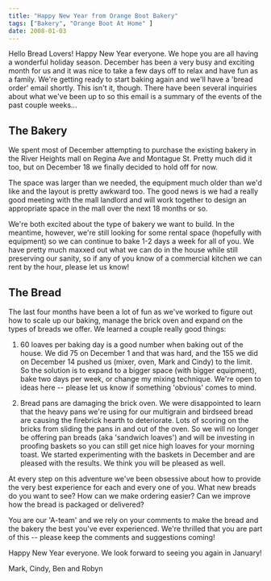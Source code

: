 ```yaml
---
title: "Happy New Year from Orange Boot Bakery"
tags: ["Bakery", "Orange Boot At Home" ] 
date: 2008-01-03
---
```


Hello Bread Lovers! Happy New Year everyone. We hope you are all having a wonderful holiday season. December has been a very busy and exciting month for us and it was nice to take a few days off to relax and have fun as a family. We're getting ready to start baking again and we'll have a 'bread order' email shortly. This isn't it, though. There have been several inquiries about what we've been up to so this email is a summary of the events of the past couple weeks...

## The Bakery

We spent most of December attempting to purchase the existing bakery in the River Heights mall on Regina Ave and Montague St. Pretty much did it too, but on December 18 we finally decided to hold off for now. 

The space was larger than we needed, the equipment much older than we'd like and the layout is pretty awkward too. The good news is we had a really good meeting with the mall landlord and will work together to design an appropriate space in the mall over the next 18 months or so.

We're both excited about the type of bakery we want to build. In the meantime, however, we're still looking for some rental space (hopefully with equipment) so we can continue to bake 1-2 days a week for all of you. We have pretty much maxxed out what we can do in the house while still preserving our sanity, so if any of you know of a commercial kitchen we can rent by the hour, please let us know! 

## The Bread

The last four months have been a lot of fun as we've worked to figure out how to scale up our baking, manage the brick oven and expand on the types of breads we offer. We learned a couple really good things: 

1. 60 loaves per baking day is a good number when baking out of the house. We did 75 on December 1 and that was hard, and the 155 we did on December 14 pushed us (mixer, oven, Mark and Cindy) to the limit. So the solution is to expand to a bigger space (with bigger equipment), bake two days per week, or change my mixing technique. We're open to ideas here -- please let us know if something 'obvious' comes to mind. 
   
2. Bread pans are damaging the brick oven. We were disappointed to learn that the heavy pans we're using for our multigrain and birdseed bread are causing the firebrick hearth to deteriorate. Lots of scoring on the bricks from sliding the pans in and out of the oven. So we will no longer be offering pan breads (aka 'sandwich loaves') and will be investing in proofing baskets so you can still get nice high loaves for your morning toast. We started experimenting with the baskets in December and are pleased with the results. We think you will be pleased as well. 
 
At every step on this adventure we've been obsessive about how to provide the very best experience for each and every one of you. What new breads do you want to see? How can we make ordering easier? Can we improve how the bread is packaged or delivered? 

You are our 'A-team' and we rely on your comments to make the bread and the bakery the best you've ever experienced. We're thrilled that you are part of this -- please keep the comments and suggestions coming! 

Happy New Year everyone. We look forward to seeing you again in January! 

Mark, Cindy, Ben and Robyn
